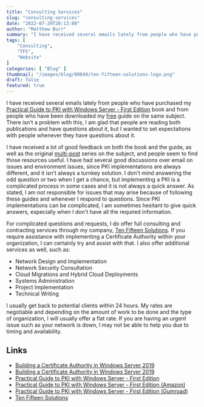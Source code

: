 ```yaml
---
title: "Consulting Services"
slug: "consulting-services"
date: "2022-07-29T20:13:00"
author: "Matthew Burr"
summary: "I have received several emails lately from people who have purchased my Practical Guide to PKI with Windows Server book and from people who have been downloaded my free guide on the same subject. There isn't a problem with this, I am glad that people are reading both publications and have questions about it, but I wanted to set expectations with people whenever they have questions about it."
tags: [
    "Consulting",
    "TFS",
    "Website"
]
categories: [ "Blog" ]
thumbnail: "/images/blog/00049/ten-fifteen-solutions-logo.png"
draft: false
featured: true
---
```


I have received several emails lately from people who have purchased my [Practical Guide to PKI with Windows Server - First Edition](/publications/practical-guide-to-pki-with-windows-server-first-edition/) book and from people who have been downloaded my [free](/publications/building-a-certificate-authority-in-windows-server-2019/) guide on the same subject. There isn't a problem with this, I am glad that people are reading both publications and have questions about it, but I wanted to set expectations with people whenever they have questions about it.

I have received a lot of good feedback on both the book and the guide, as well as the original [multi-post](/blog/2020/03/09/certificate-authority-windows-server-2019/) series on the subject, and people seem to find those resources useful. I have had several good discussions over email on issues and environment issues, since PKI implementations are always different, and it isn't always a turnkey solution. I don't mind answering the odd question or two when I get a chance, but implementing a PKI is a complicated process in some cases and it is not always a quick answer. As stated, I am not responsible for issues that may arise because of following these guides and whenever I respond to questions. Since PKI implementations can be complicated, I am sometimes hesitant to give quick answers, especially when I don't have all the required information.
 
For complicated questions and requests, I do offer full consulting and contracting services through my company, [Ten Fifteen Solutions](https://tenfifteen.ca/). If you require assistance with implementing a Certificate Authority within your organization, I can certainly try and assist with that. I also offer additional services as well, such as:

* Network Design and Implementation
* Network Security Consultation
* Cloud Migrations and Hybrid Cloud Deployments
* Systems Administration
* Project Implementation
* Technical Writing

I usually get back to potential clients within 24 hours. My rates are negotiable and depending on the amount of work to be done and the type of organization, I will usually offer a flat rate. If you are having an urgent issue such as your network is down, I may not be able to help you due to timing and availability.

## Links ##

* [Building a Certificate Authority in Windows Server 2019](/publications/building-a-certificate-authority-in-windows-server-2019/)
* [Building a Certificate Authority in Windows Server 2019](https://store.mjcb.io/l/building-a-ca-in-windows-server-2019)
* [Practical Guide to PKI with Windows Server - First Edition](/publications/practical-guide-to-pki-with-windows-server-first-edition/)
* [Practical Guide to PKI with Windows Server - First Edition (Amazon)](https://a.co/d/1UDoSit)
* [Practical Guide to PKI with Windows Server - First Edition (Gumroad)](https://store.mjcb.io/l/practical-guide-to-pki-with-windows-server-first-edition)
* [Ten Fifteen Solutions](https://tenfifteen.ca/)
